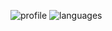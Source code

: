 ![profile] ![languages]

[profile]: https://github-readme-stats.vercel.app/api?username=Aslamzinhoxd&show_icons=true&theme=midnight-blue
[languages]: https://github-readme-stats.vercel.app/api/top-langs/?username=Aslamzinhoxd&theme=midnight-blue
